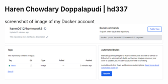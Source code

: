 ## Haren Chowdary Doppalapudi | hd337

screenshot of image of my Docker account
![Log message](./docker_image.png)